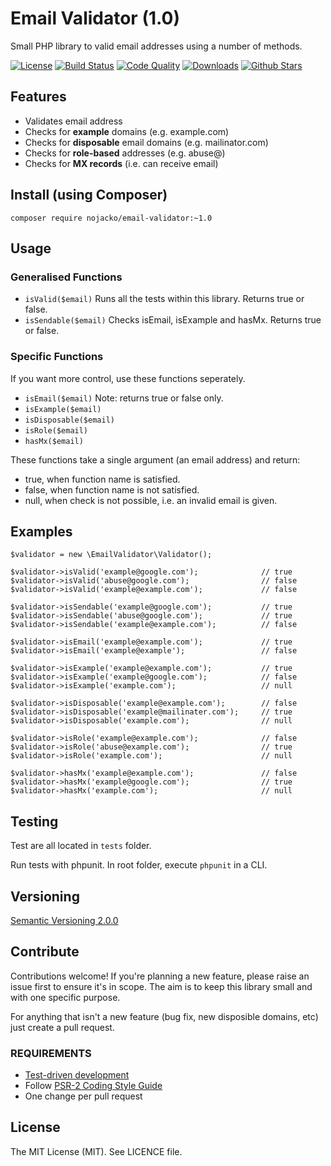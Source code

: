 # Email Validator (1.0)

Small PHP library to valid email addresses using a number of methods.

[![License](https://img.shields.io/github/license/nojacko/email-validator.svg)](https://github.com/nojacko/email-validator/blob/master/LICENSE)
[![Build Status](https://img.shields.io/travis/nojacko/email-validator.svg)](https://travis-ci.org/nojacko/email-validator)
[![Code Quality](https://img.shields.io/codacy/7b3a2c246622431abd1fc4e2750aae1b.svg)](https://www.codacy.com/app/nojacko/email-validator)
[![Downloads](https://img.shields.io/packagist/dm/nojacko/email-validator.svg)](https://packagist.org/packages/nojacko/email-validator)
[![Github Stars](https://img.shields.io/github/stars/nojacko/email-validator.svg)](https://github.com/nojacko/email-validator/stargazers)

## Features

* Validates email address
* Checks for **example** domains (e.g. example.com)
* Checks for **disposable** email domains (e.g. mailinator.com)
* Checks for **role-based** addresses (e.g. abuse@)
* Checks for **MX records** (i.e. can receive email)

## Install (using Composer)

```
composer require nojacko/email-validator:~1.0
```

## Usage

### Generalised Functions

* ```isValid($email)``` Runs all the tests within this library. Returns true or false.
* ```isSendable($email)``` Checks isEmail, isExample and hasMx. Returns true or false.


### Specific Functions
If you want more control, use these functions seperately.

* ```isEmail($email)``` Note: returns true or false only.
* ```isExample($email)```
* ```isDisposable($email)```
* ```isRole($email)```
* ```hasMx($email)```

These functions take a single argument (an email address) and return:

* true, when function name is satisfied.
* false, when function name is not satisfied.
* null, when check is not possible, i.e. an invalid email is given.


## Examples

```
$validator = new \EmailValidator\Validator();

$validator->isValid('example@google.com');              // true
$validator->isValid('abuse@google.com');                // false
$validator->isValid('example@example.com');             // false

$validator->isSendable('example@google.com');           // true
$validator->isSendable('abuse@google.com');             // true
$validator->isSendable('example@example.com');          // false

$validator->isEmail('example@example.com');             // true
$validator->isEmail('example@example');                 // false

$validator->isExample('example@example.com');           // true
$validator->isExample('example@google.com');            // false
$validator->isExample('example.com');                   // null

$validator->isDisposable('example@example.com');        // false
$validator->isDisposable('example@mailinater.com');     // true
$validator->isDisposable('example.com');                // null

$validator->isRole('example@example.com');              // false
$validator->isRole('abuse@example.com');                // true
$validator->isRole('example.com');                      // null

$validator->hasMx('example@example.com');               // false
$validator->hasMx('example@google.com');                // true
$validator->hasMx('example.com');                       // null
```

## Testing

Test are all located in ```tests``` folder.

Run tests with phpunit. In root folder, execute ```phpunit``` in a CLI.


## Versioning

[Semantic Versioning 2.0.0](http://semver.org/spec/v2.0.0.html)


## Contribute

Contributions welcome! If you're planning a new feature, please raise an issue first to ensure it's in scope. The aim is to keep this library small and with one specific purpose.

For anything that isn't a new feature (bug fix, new disposible domains, etc) just create a pull request.


### REQUIREMENTS

* [Test-driven development](http://en.wikipedia.org/wiki/Test-driven_development)
* Follow [PSR-2 Coding Style Guide](https://github.com/php-fig/fig-standards/blob/master/accepted/PSR-2-coding-style-guide.md)
* One change per pull request


## License

The MIT License (MIT). See LICENCE file.
